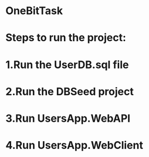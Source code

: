 # OneBitTask
# Steps to run the project:
# 1.Run the UserDB.sql file
# 2.Run the DBSeed project
# 3.Run UsersApp.WebAPI
# 4.Run UsersApp.WebClient
